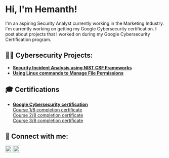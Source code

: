 <h1>Hi, I'm Hemanth! </h1>
I'm an aspiring Security Analyst currently working in the Marketing Industry. I'm currently working on getting my Google Cybersecurity certification. I post about projects that I worked on during my Google Cybersecurity Certification program.<br/>

<h2>👨‍💻 Cybersecurity Projects:</h2>

- <b>[Security Incident Analysis using NIST CSF Frameworks](https://github.com/hemanth-mj/incident-analysis-project/)</b></br>
- <b>[Using Linux commands to Manage File Permissions](https://github.com/hemanth-mj/File-Permissions-using-Linux)</b></br>


<h2>🎓 Certifications </h2>

- <b>[Google Cybersecurity certification](https://grow.google/intl/ALL_ca/certificates/cybersecurity/)</b><br/>
  [Course 1/8 completion certificate](https://coursera.org/share/f1c12785f4e8ebe9b792f7dcbec89ac5)<br/>
  [Course 2/8 completion certificate](https://coursera.org/share/30f240a47bd337ef19288c327ba79e44)<br/>
  [Course 3/8 completion certificate](https://coursera.org/share/8bf0c642ce9e31b7ae2e4cb3839d12cd)<br/>


<h2> 🤳 Connect with me:</h2>


[<img align="left" alt="Hemanth Jaganathan | LinkedIn" width="22px" src="https://cdn.jsdelivr.net/npm/simple-icons@v3/icons/linkedin.svg" />][linkedin]
[<img align="left" alt="Hemanth Jaganathan | Instagram" width="22px" src="https://cdn.jsdelivr.net/npm/simple-icons@v3/icons/instagram.svg" />][instagram]

[instagram]: https://www.instagram.com/imhemanth_26
[linkedin]: https://www.linkedin.com/in/hemanthmj/
